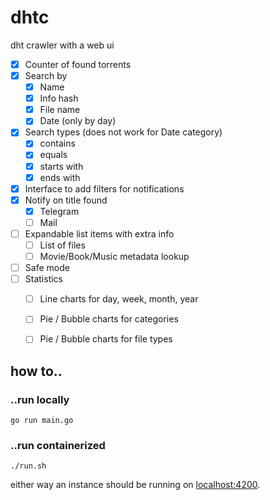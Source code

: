 # dhtc

dht crawler with a web ui<br>

- [X] Counter of found torrents
- [X] Search by
  - [X] Name
  - [X] Info hash
  - [X] File name
  - [X] Date (only by day)
- [X] Search types (does not work for Date category)
  - [X] contains
  - [X] equals
  - [X] starts with
  - [X] ends with
- [X] Interface to add filters for notifications
- [X] Notify on title found
  - [X] Telegram
  - [ ] Mail
- [ ] Expandable list items with extra info
  - [ ] List of files
  - [ ] Movie/Book/Music metadata lookup
- [ ] Safe mode
- [ ] Statistics
  - [ ] Line charts for day, week, month, year
  - [ ] Pie / Bubble charts for categories
  - [ ] Pie / Bubble charts for file types


## how to..
### ..run locally
```shell
go run main.go
```
### ..run containerized
```shell
./run.sh
```

either way an instance should be running on [localhost:4200](http://127.0.0.1:4200).